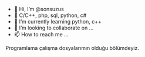 - 👋 Hi, I’m @sonsuzus
- 👀 C/C++, php, sql, python, c#
- 🌱 I’m currently learning python, c++
- 💞️ I’m looking to collaborate on ...
- 📫 How to reach me ...

<!---
sonsuzus/sonsuzus is a ✨ special ✨ repository because its `README.md` (this file) appears on your GitHub profile.
You can click the Preview link to take a look at your changes.
--->
Programlama çalışma dosyalarımın olduğu bölümdeyiz.